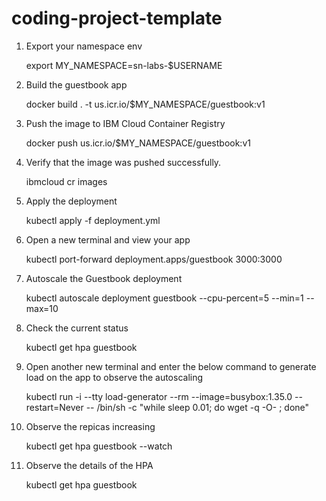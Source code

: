 # coding-project-template

1. Export your namespace env

    export MY_NAMESPACE=sn-labs-$USERNAME

2. Build the guestbook app

    docker build . -t us.icr.io/$MY_NAMESPACE/guestbook:v1

3. Push the image to IBM Cloud Container Registry

    docker push us.icr.io/$MY_NAMESPACE/guestbook:v1

4. Verify that the image was pushed successfully.

    ibmcloud cr images

5. Apply the deployment

    kubectl apply -f deployment.yml

6. Open a new terminal and view your app

    kubectl port-forward deployment.apps/guestbook 3000:3000

7. Autoscale the Guestbook deployment

    kubectl autoscale deployment guestbook --cpu-percent=5 --min=1 --max=10

8. Check the current status

    kubectl get hpa guestbook

9. Open another new terminal and enter the below command to generate load on the app to observe the autoscaling

    kubectl run -i --tty load-generator --rm --image=busybox:1.35.0 --restart=Never -- /bin/sh -c "while sleep 0.01; do wget -q -O- <your app URL>; done"

10. Observe the repicas increasing

    kubectl get hpa guestbook --watch

11. Observe the details of the HPA

    kubectl get hpa guestbook

